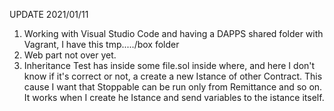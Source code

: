 UPDATE 2021/01/11
1) Working with Visual Studio Code and having a DAPPS shared folder with Vagrant, I have this tmp...../box folder
2) Web part not over yet.
3) Inheritance Test has inside some file.sol inside where, and here I don't know if it's correct or not, a create a new Istance of other Contract. This cause I want that Stoppable can be run only from Remittance and so on. It works when I create he Istance and send variables to the istance itself.
